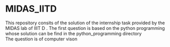 # MIDAS_IITD
This repository consits of the solution of the  internship task   provided by the MIDAS lab of IIIT D .
The first question is based on the python programming whose solution can be find  in the python_programming directory</br>
The question is  of computer vison
